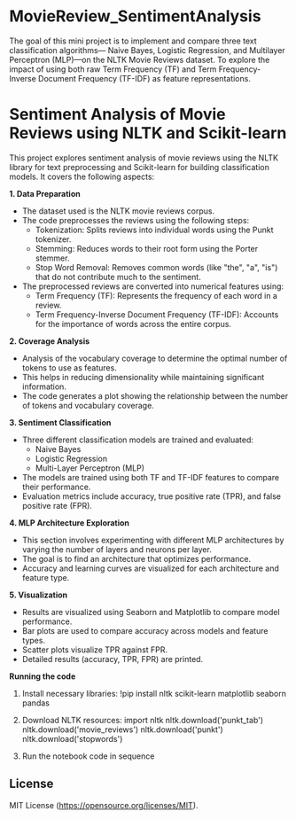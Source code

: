 # MovieReview_SentimentAnalysis
The goal of this mini project is to implement and compare three text classification algorithms— Naive Bayes, Logistic Regression, and Multilayer Perceptron (MLP)—on the NLTK Movie Reviews dataset. To explore the impact of using both raw Term Frequency (TF) and Term Frequency- Inverse Document Frequency (TF-IDF) as feature representations.

# Sentiment Analysis of Movie Reviews using NLTK and Scikit-learn

This project explores sentiment analysis of movie reviews using the NLTK library for text preprocessing and Scikit-learn for building classification models. It covers the following aspects:

**1. Data Preparation**

* The dataset used is the NLTK movie reviews corpus.
* The code preprocesses the reviews using the following steps:
    * Tokenization: Splits reviews into individual words using the Punkt tokenizer.
    * Stemming: Reduces words to their root form using the Porter stemmer.
    * Stop Word Removal: Removes common words (like "the", "a", "is") that do not contribute much to the sentiment.
* The preprocessed reviews are converted into numerical features using:
    * Term Frequency (TF): Represents the frequency of each word in a review.
    * Term Frequency-Inverse Document Frequency (TF-IDF): Accounts for the importance of words across the entire corpus.

**2. Coverage Analysis**

* Analysis of the vocabulary coverage to determine the optimal number of tokens to use as features.
* This helps in reducing dimensionality while maintaining significant information.
* The code generates a plot showing the relationship between the number of tokens and vocabulary coverage.

**3. Sentiment Classification**

* Three different classification models are trained and evaluated:
    * Naive Bayes
    * Logistic Regression
    * Multi-Layer Perceptron (MLP)
* The models are trained using both TF and TF-IDF features to compare their performance.
* Evaluation metrics include accuracy, true positive rate (TPR), and false positive rate (FPR).

**4. MLP Architecture Exploration**

* This section involves experimenting with different MLP architectures by varying the number of layers and neurons per layer.
* The goal is to find an architecture that optimizes performance.
* Accuracy and learning curves are visualized for each architecture and feature type.

**5. Visualization**

* Results are visualized using Seaborn and Matplotlib to compare model performance.
* Bar plots are used to compare accuracy across models and feature types.
* Scatter plots visualize TPR against FPR.
* Detailed results (accuracy, TPR, FPR) are printed.

**Running the code**

1. Install necessary libraries:
   !pip install nltk scikit-learn matplotlib seaborn pandas

2. Download NLTK resources:
   import nltk
   nltk.download('punkt_tab')
   nltk.download('movie_reviews')
   nltk.download('punkt')
   nltk.download('stopwords')

3. Run the notebook code in sequence

## License

MIT License (https://opensource.org/licenses/MIT). 
